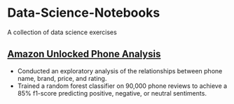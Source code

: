 # Data-Science-Notebooks
A collection of data science exercises

## [Amazon Unlocked Phone Analysis](https://nbviewer.jupyter.org/github/billwarker/Data-Science-Notebooks/blob/master/Amazon_Unlocked_Phone_Analysis.ipynb)
- Conducted an exploratory analysis of the relationships between phone name, brand, price, and rating.
- Trained a random forest classifier on 90,000 phone reviews to achieve a 85% f1-score predicting positive, negative, or neutral sentiments.

